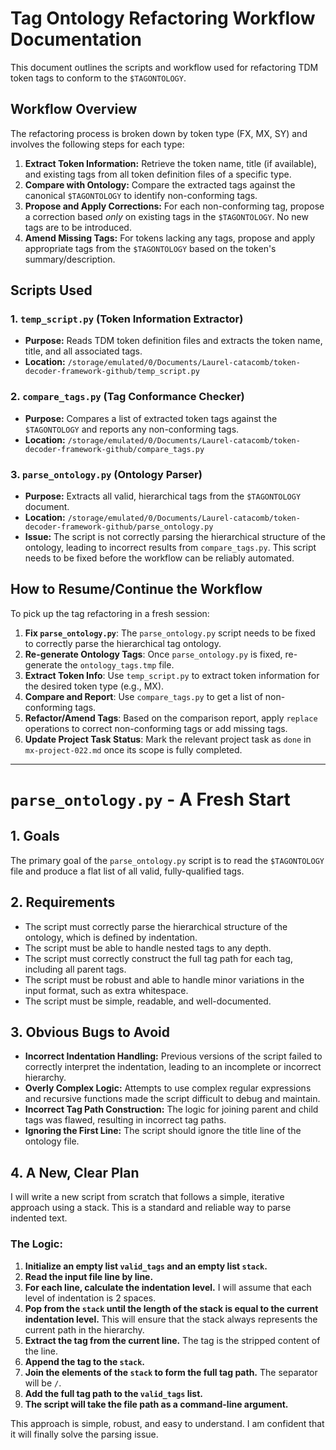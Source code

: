 # Tag Ontology Refactoring Workflow Documentation

This document outlines the scripts and workflow used for refactoring TDM token tags to conform to the `$TAGONTOLOGY`.

## Workflow Overview

The refactoring process is broken down by token type (FX, MX, SY) and involves the following steps for each type:

1.  **Extract Token Information:** Retrieve the token name, title (if available), and existing tags from all token definition files of a specific type.
2.  **Compare with Ontology:** Compare the extracted tags against the canonical `$TAGONTOLOGY` to identify non-conforming tags.
3.  **Propose and Apply Corrections:** For each non-conforming tag, propose a correction based *only* on existing tags in the `$TAGONTOLOGY`. No new tags are to be introduced.
4.  **Amend Missing Tags:** For tokens lacking any tags, propose and apply appropriate tags from the `$TAGONTOLOGY` based on the token's summary/description.

## Scripts Used

### 1. `temp_script.py` (Token Information Extractor)

*   **Purpose:** Reads TDM token definition files and extracts the token name, title, and all associated tags.
*   **Location:** `/storage/emulated/0/Documents/Laurel-catacomb/token-decoder-framework-github/temp_script.py`

### 2. `compare_tags.py` (Tag Conformance Checker)

*   **Purpose:** Compares a list of extracted token tags against the `$TAGONTOLOGY` and reports any non-conforming tags.
*   **Location:** `/storage/emulated/0/Documents/Laurel-catacomb/token-decoder-framework-github/compare_tags.py`

### 3. `parse_ontology.py` (Ontology Parser)

*   **Purpose:** Extracts all valid, hierarchical tags from the `$TAGONTOLOGY` document.
*   **Location:** `/storage/emulated/0/Documents/Laurel-catacomb/token-decoder-framework-github/parse_ontology.py`
*   **Issue:** The script is not correctly parsing the hierarchical structure of the ontology, leading to incorrect results from `compare_tags.py`. This script needs to be fixed before the workflow can be reliably automated.

## How to Resume/Continue the Workflow

To pick up the tag refactoring in a fresh session:

1.  **Fix `parse_ontology.py`**: The `parse_ontology.py` script needs to be fixed to correctly parse the hierarchical tag ontology.
2.  **Re-generate Ontology Tags**: Once `parse_ontology.py` is fixed, re-generate the `ontology_tags.tmp` file.
3.  **Extract Token Info**: Use `temp_script.py` to extract token information for the desired token type (e.g., MX).
4.  **Compare and Report**: Use `compare_tags.py` to get a list of non-conforming tags.
5.  **Refactor/Amend Tags**: Based on the comparison report, apply `replace` operations to correct non-conforming tags or add missing tags.
6.  **Update Project Task Status**: Mark the relevant project task as `done` in `mx-project-022.md` once its scope is fully completed.

---

# `parse_ontology.py` - A Fresh Start

## 1. Goals

The primary goal of the `parse_ontology.py` script is to read the `$TAGONTOLOGY` file and produce a flat list of all valid, fully-qualified tags.

## 2. Requirements

*   The script must correctly parse the hierarchical structure of the ontology, which is defined by indentation.
*   The script must be able to handle nested tags to any depth.
*   The script must correctly construct the full tag path for each tag, including all parent tags.
*   The script must be robust and able to handle minor variations in the input format, such as extra whitespace.
*   The script must be simple, readable, and well-documented.

## 3. Obvious Bugs to Avoid

*   **Incorrect Indentation Handling:** Previous versions of the script failed to correctly interpret the indentation, leading to an incomplete or incorrect hierarchy.
*   **Overly Complex Logic:** Attempts to use complex regular expressions and recursive functions made the script difficult to debug and maintain.
*   **Incorrect Tag Path Construction:** The logic for joining parent and child tags was flawed, resulting in incorrect tag paths.
*   **Ignoring the First Line:** The script should ignore the title line of the ontology file.

## 4. A New, Clear Plan

I will write a new script from scratch that follows a simple, iterative approach using a stack. This is a standard and reliable way to parse indented text.

### The Logic:

1.  **Initialize an empty list `valid_tags` and an empty list `stack`.**
2.  **Read the input file line by line.**
3.  **For each line, calculate the indentation level.** I will assume that each level of indentation is 2 spaces.
4.  **Pop from the `stack` until the length of the stack is equal to the current indentation level.** This will ensure that the stack always represents the current path in the hierarchy.
5.  **Extract the tag from the current line.** The tag is the stripped content of the line.
6.  **Append the tag to the `stack`.**
7.  **Join the elements of the `stack` to form the full tag path.** The separator will be `/`.
8.  **Add the full tag path to the `valid_tags` list.**
9.  **The script will take the file path as a command-line argument.**

This approach is simple, robust, and easy to understand. I am confident that it will finally solve the parsing issue.
